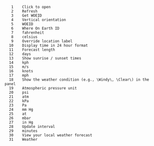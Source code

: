        1	Click to open
       2	Refresh
       3	Get WOEID
       4	Vertical orientation
       5	WOEID
       6	Where On Earth ID
       7	fahrenheit
       8	celsius
       9	Override location label
      10	Display time in 24 hour format
      11	Forecast length
      12	days
      13	Show sunrise / sunset times
      14	kph
      15	m/s
      16	knots
      17	mph
      18	Show the weather condition (e.g., \Windy\, \Clear\) in the panel
      19	Atmospheric pressure unit
      20	psi
      21	atm
      22	kPa
      23	Pa
      24	mm Hg
      25	at
      26	mbar
      27	in Hg
      28	Update interval
      29	minutes
      30	View your local weather forecast
      31	Weather
